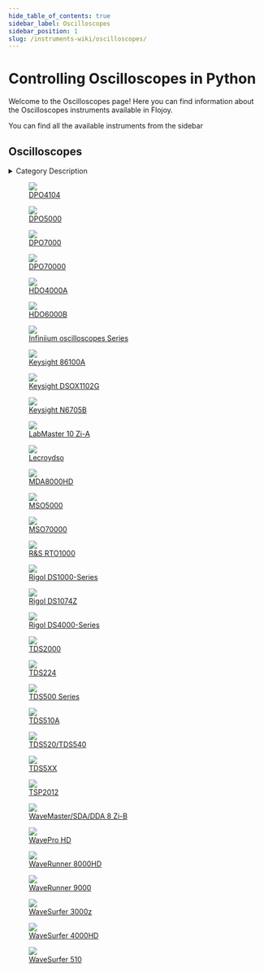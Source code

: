 ```yaml
--- 
hide_table_of_contents: true
sidebar_label: Oscilloscopes
sidebar_position: 1
slug: /instruments-wiki/oscilloscopes/
---
```


# Controlling Oscilloscopes in Python

Welcome to the Oscilloscopes page! Here you can find information about the Oscilloscopes instruments available in Flojoy.

You can find all the available instruments from the sidebar


## Oscilloscopes 

 <details> 
 <summary>Category Description</summary> 
 An oscilloscope is a type of electronic test instrument that graphically displays varying voltages of one or more signals as a function of time. The main purpose is capture information on electrical signals for debugging, analysis, or characterization. The displayed waveform can then be analyzed for properties such as amplitude, frequency, rise time, time interval, distortion, and others. Originally, calculation of these values required manually measuring the waveform against the scales built into the screen of the instrument. Modern digital instruments may calculate and display these properties directly. 
 </details> 

 <div className="flex flex-wrap" style={{ marginLeft: "-55px" }}>


<div className="p-4">

<a href="/instruments-wiki/oscilloscopes/tektronix/dpo4104">
<figure style={{ width: "200px", height: "200px", objectFit: "scale-down", marginRight: "15px" }}>
<img src="https://res.cloudinary.com/dhopxs1y3/image/upload/e_bgremoval/v1692395102/Instruments/Oscilloscopes/DPO4104/file.png" style={{ width: "200px", height: "200px", objectFit: "scale-down", marginRight: "15px" }} />
<figcaption>DPO4104</figcaption>
</figure>
</a></div>


<div className="p-4">

<a href="/instruments-wiki/oscilloscopes/tektronix/dpo5000">
<figure style={{ width: "200px", height: "200px", objectFit: "scale-down", marginRight: "15px" }}>
<img src="https://res.cloudinary.com/dhopxs1y3/image/upload/e_bgremoval/v1692395686/Instruments/Oscilloscopes/DPO5000/file.png" style={{ width: "200px", height: "200px", objectFit: "scale-down", marginRight: "15px" }} />
<figcaption>DPO5000</figcaption>
</figure>
</a></div>


<div className="p-4">

<a href="/instruments-wiki/oscilloscopes/tektronix/dpo7000">
<figure style={{ width: "200px", height: "200px", objectFit: "scale-down", marginRight: "15px" }}>
<img src="https://res.cloudinary.com/dhopxs1y3/image/upload/e_bgremoval/v1692728986/Instruments/Oscilloscopes/DPO7000/file.png" style={{ width: "200px", height: "200px", objectFit: "scale-down", marginRight: "15px" }} />
<figcaption>DPO7000</figcaption>
</figure>
</a></div>


<div className="p-4">

<a href="/instruments-wiki/oscilloscopes/tektronix/dpo70000">
<figure style={{ width: "200px", height: "200px", objectFit: "scale-down", marginRight: "15px" }}>
<img src="https://res.cloudinary.com/dhopxs1y3/image/upload/e_bgremoval/v1692647177/Instruments/Oscilloscopes/DPO70000/file.png" style={{ width: "200px", height: "200px", objectFit: "scale-down", marginRight: "15px" }} />
<figcaption>DPO70000</figcaption>
</figure>
</a></div>


<div className="p-4">

<a href="/instruments-wiki/oscilloscopes/teledyne/hdo4000a">
<figure style={{ width: "200px", height: "200px", objectFit: "scale-down", marginRight: "15px" }}>
<img src="https://res.cloudinary.com/dhopxs1y3/image/upload/e_bgremoval/v1692394016/Instruments/Oscilloscopes/HDO4000A/file.png" style={{ width: "200px", height: "200px", objectFit: "scale-down", marginRight: "15px" }} />
<figcaption>HDO4000A</figcaption>
</figure>
</a></div>


<div className="p-4">

<a href="/instruments-wiki/oscilloscopes/teledyne/hdo6000b">
<figure style={{ width: "200px", height: "200px", objectFit: "scale-down", marginRight: "15px" }}>
<img src="https://res.cloudinary.com/dhopxs1y3/image/upload/e_bgremoval/v1692394017/Instruments/Oscilloscopes/HDO6000B/file.png" style={{ width: "200px", height: "200px", objectFit: "scale-down", marginRight: "15px" }} />
<figcaption>HDO6000B</figcaption>
</figure>
</a></div>


<div className="p-4">

<a href="/instruments-wiki/oscilloscopes/keysight/infiniium-oscilloscopes-series">
<figure style={{ width: "200px", height: "200px", objectFit: "scale-down", marginRight: "15px" }}>
<img src="https://res.cloudinary.com/dhopxs1y3/image/upload/e_bgremoval/v1692395543/Instruments/Oscilloscopes/Infiniium-oscilloscopes-Series/file.png" style={{ width: "200px", height: "200px", objectFit: "scale-down", marginRight: "15px" }} />
<figcaption>Infiniium oscilloscopes Series</figcaption>
</figure>
</a></div>


<div className="p-4">

<a href="/instruments-wiki/oscilloscopes/agilent/keysight-86100a">
<figure style={{ width: "200px", height: "200px", objectFit: "scale-down", marginRight: "15px" }}>
<img src="https://res.cloudinary.com/dhopxs1y3/image/upload/e_bgremoval/v1692639225/Instruments/Oscilloscopes/Keysight-86100A/file.png" style={{ width: "200px", height: "200px", objectFit: "scale-down", marginRight: "15px" }} />
<figcaption>Keysight 86100A</figcaption>
</figure>
</a></div>


<div className="p-4">

<a href="/instruments-wiki/oscilloscopes/keysight/keysight-dsox1102g">
<figure style={{ width: "200px", height: "200px", objectFit: "scale-down", marginRight: "15px" }}>
<img src="https://res.cloudinary.com/dhopxs1y3/image/upload/e_bgremoval/v1692395439/Instruments/Oscilloscopes/Keysight-DSOX1102G/file.png" style={{ width: "200px", height: "200px", objectFit: "scale-down", marginRight: "15px" }} />
<figcaption>Keysight DSOX1102G</figcaption>
</figure>
</a></div>


<div className="p-4">

<a href="/instruments-wiki/oscilloscopes/keysight/keysight-n6705b">
<figure style={{ width: "200px", height: "200px", objectFit: "scale-down", marginRight: "15px" }}>
<img src="https://res.cloudinary.com/dhopxs1y3/image/upload/e_bgremoval/v1692395607/Instruments/Oscilloscopes/Keysight-N6705B/file.png" style={{ width: "200px", height: "200px", objectFit: "scale-down", marginRight: "15px" }} />
<figcaption>Keysight N6705B</figcaption>
</figure>
</a></div>


<div className="p-4">

<a href="/instruments-wiki/oscilloscopes/teledyne/labmaster-10-zi-a">
<figure style={{ width: "200px", height: "200px", objectFit: "scale-down", marginRight: "15px" }}>
<img src="https://res.cloudinary.com/dhopxs1y3/image/upload/e_bgremoval/v1692394019/Instruments/Oscilloscopes/LabMaster-10-Zi-A/file.png" style={{ width: "200px", height: "200px", objectFit: "scale-down", marginRight: "15px" }} />
<figcaption>LabMaster 10 Zi-A</figcaption>
</figure>
</a></div>


<div className="p-4">

<a href="/instruments-wiki/oscilloscopes/lecroy/lecroydso">
<figure style={{ width: "200px", height: "200px", objectFit: "scale-down", marginRight: "15px" }}>
<img src="https://res.cloudinary.com/dhopxs1y3/image/upload/e_bgremoval/v1692395493/Instruments/Oscilloscopes/Lecroydso/file.png" style={{ width: "200px", height: "200px", objectFit: "scale-down", marginRight: "15px" }} />
<figcaption>Lecroydso
</figcaption>
</figure>
</a></div>


<div className="p-4">

<a href="/instruments-wiki/oscilloscopes/teledyne/mda8000hd">
<figure style={{ width: "200px", height: "200px", objectFit: "scale-down", marginRight: "15px" }}>
<img src="https://res.cloudinary.com/dhopxs1y3/image/upload/e_bgremoval/v1692394020/Instruments/Oscilloscopes/MDA8000HD/file.png" style={{ width: "200px", height: "200px", objectFit: "scale-down", marginRight: "15px" }} />
<figcaption>MDA8000HD</figcaption>
</figure>
</a></div>


<div className="p-4">

<a href="/instruments-wiki/oscilloscopes/tektronix/mso5000">
<figure style={{ width: "200px", height: "200px", objectFit: "scale-down", marginRight: "15px" }}>
<img src="https://res.cloudinary.com/dhopxs1y3/image/upload/e_bgremoval/v1692395690/Instruments/Oscilloscopes/MSO5000/file.png" style={{ width: "200px", height: "200px", objectFit: "scale-down", marginRight: "15px" }} />
<figcaption>MSO5000</figcaption>
</figure>
</a></div>


<div className="p-4">

<a href="/instruments-wiki/oscilloscopes/tektronix/mso70000">
<figure style={{ width: "200px", height: "200px", objectFit: "scale-down", marginRight: "15px" }}>
<img src="https://res.cloudinary.com/dhopxs1y3/image/upload/e_bgremoval/v1692639352/Instruments/Oscilloscopes/MSO70000/file.png" style={{ width: "200px", height: "200px", objectFit: "scale-down", marginRight: "15px" }} />
<figcaption>MSO70000</figcaption>
</figure>
</a></div>


<div className="p-4">

<a href="/instruments-wiki/oscilloscopes/rohdes-schwarz/rs-rto1000">
<figure style={{ width: "200px", height: "200px", objectFit: "scale-down", marginRight: "15px" }}>
<img src="https://res.cloudinary.com/dhopxs1y3/image/upload/e_bgremoval/v1692719241/Instruments/Oscilloscopes/RS-RTO1000/file.png" style={{ width: "200px", height: "200px", objectFit: "scale-down", marginRight: "15px" }} />
<figcaption>R&S RTO1000</figcaption>
</figure>
</a></div>


<div className="p-4">

<a href="/instruments-wiki/oscilloscopes/rigol/rigol-ds1000-series">
<figure style={{ width: "200px", height: "200px", objectFit: "scale-down", marginRight: "15px" }}>
<img src="https://res.cloudinary.com/dhopxs1y3/image/upload/e_bgremoval/v1692395073/Instruments/Oscilloscopes/Rigol-DS1000-Series/file.png" style={{ width: "200px", height: "200px", objectFit: "scale-down", marginRight: "15px" }} />
<figcaption>Rigol DS1000-Series</figcaption>
</figure>
</a></div>


<div className="p-4">

<a href="/instruments-wiki/oscilloscopes/rigol/rigol-ds1074z">
<figure style={{ width: "200px", height: "200px", objectFit: "scale-down", marginRight: "15px" }}>
<img src="https://res.cloudinary.com/dhopxs1y3/image/upload/e_bgremoval/v1692395632/Instruments/Oscilloscopes/Rigol-DS1074Z/file.png" style={{ width: "200px", height: "200px", objectFit: "scale-down", marginRight: "15px" }} />
<figcaption>Rigol DS1074Z</figcaption>
</figure>
</a></div>


<div className="p-4">

<a href="/instruments-wiki/oscilloscopes/rigol/rigol-ds4000-series">
<figure style={{ width: "200px", height: "200px", objectFit: "scale-down", marginRight: "15px" }}>
<img src="https://res.cloudinary.com/dhopxs1y3/image/upload/e_bgremoval/v1692395634/Instruments/Oscilloscopes/Rigol-DS4000-Series/file.png" style={{ width: "200px", height: "200px", objectFit: "scale-down", marginRight: "15px" }} />
<figcaption>Rigol DS4000-Series</figcaption>
</figure>
</a></div>


<div className="p-4">

<a href="/instruments-wiki/oscilloscopes/tektronix/tds2000">
<figure style={{ width: "200px", height: "200px", objectFit: "scale-down", marginRight: "15px" }}>
<img src="https://res.cloudinary.com/dhopxs1y3/image/upload/e_bgremoval/v1692395482/Instruments/Oscilloscopes/TDS2000/file.png" style={{ width: "200px", height: "200px", objectFit: "scale-down", marginRight: "15px" }} />
<figcaption>TDS2000</figcaption>
</figure>
</a></div>


<div className="p-4">

<a href="/instruments-wiki/oscilloscopes/tektronix/tds224">
<figure style={{ width: "200px", height: "200px", objectFit: "scale-down", marginRight: "15px" }}>
<img src="https://res.cloudinary.com/dhopxs1y3/image/upload/e_bgremoval/v1692729022/Instruments/Oscilloscopes/TDS224/file.png" style={{ width: "200px", height: "200px", objectFit: "scale-down", marginRight: "15px" }} />
<figcaption>TDS224</figcaption>
</figure>
</a></div>


<div className="p-4">

<a href="/instruments-wiki/oscilloscopes/tektronix/tds500-series">
<figure style={{ width: "200px", height: "200px", objectFit: "scale-down", marginRight: "15px" }}>
<img src="https://res.cloudinary.com/dhopxs1y3/image/upload/e_bgremoval/v1692395110/Instruments/Oscilloscopes/TDS500-Series/file.png" style={{ width: "200px", height: "200px", objectFit: "scale-down", marginRight: "15px" }} />
<figcaption>TDS500 Series</figcaption>
</figure>
</a></div>


<div className="p-4">

<a href="/instruments-wiki/oscilloscopes/tektronix/tds510a">
<figure style={{ width: "200px", height: "200px", objectFit: "scale-down", marginRight: "15px" }}>
<img src="https://res.cloudinary.com/dhopxs1y3/image/upload/e_bgremoval/v1692639557/Instruments/Oscilloscopes/TDS510A/file.png" style={{ width: "200px", height: "200px", objectFit: "scale-down", marginRight: "15px" }} />
<figcaption>TDS510A</figcaption>
</figure>
</a></div>


<div className="p-4">

<a href="/instruments-wiki/oscilloscopes/tektronix/tds520-tds540">
<figure style={{ width: "200px", height: "200px", objectFit: "scale-down", marginRight: "15px" }}>
<img src="https://res.cloudinary.com/dhopxs1y3/image/upload/e_bgremoval/v1692395114/Instruments/Oscilloscopes/TDS520-TDS540/file.png" style={{ width: "200px", height: "200px", objectFit: "scale-down", marginRight: "15px" }} />
<figcaption>TDS520/TDS540</figcaption>
</figure>
</a></div>


<div className="p-4">

<a href="/instruments-wiki/oscilloscopes/tektronix/tds5xx">
<figure style={{ width: "200px", height: "200px", objectFit: "scale-down", marginRight: "15px" }}>
<img src="https://res.cloudinary.com/dhopxs1y3/image/upload/e_bgremoval/v1692395115/Instruments/Oscilloscopes/TDS5XX/file.png" style={{ width: "200px", height: "200px", objectFit: "scale-down", marginRight: "15px" }} />
<figcaption>TDS5XX</figcaption>
</figure>
</a></div>


<div className="p-4">

<a href="/instruments-wiki/oscilloscopes/tektronix/tsp2012">
<figure style={{ width: "200px", height: "200px", objectFit: "scale-down", marginRight: "15px" }}>
<img src="https://res.cloudinary.com/dhopxs1y3/image/upload/e_bgremoval/v1692639561/Instruments/Oscilloscopes/TSP2012/file.png" style={{ width: "200px", height: "200px", objectFit: "scale-down", marginRight: "15px" }} />
<figcaption>TSP2012</figcaption>
</figure>
</a></div>


<div className="p-4">

<a href="/instruments-wiki/oscilloscopes/teledyne/wavemaster-sda-dda-8-zi-b">
<figure style={{ width: "200px", height: "200px", objectFit: "scale-down", marginRight: "15px" }}>
<img src="https://res.cloudinary.com/dhopxs1y3/image/upload/e_bgremoval/v1692719256/Instruments/Oscilloscopes/WaveMaster-SDA-DDA-8-Zi-B/file.png" style={{ width: "200px", height: "200px", objectFit: "scale-down", marginRight: "15px" }} />
<figcaption>WaveMaster/SDA/DDA 8 Zi-B</figcaption>
</figure>
</a></div>


<div className="p-4">

<a href="/instruments-wiki/oscilloscopes/teledyne/wavepro-hd">
<figure style={{ width: "200px", height: "200px", objectFit: "scale-down", marginRight: "15px" }}>
<img src="https://res.cloudinary.com/dhopxs1y3/image/upload/e_bgremoval/v1692719258/Instruments/Oscilloscopes/WavePro-HD/file.png" style={{ width: "200px", height: "200px", objectFit: "scale-down", marginRight: "15px" }} />
<figcaption>WavePro HD</figcaption>
</figure>
</a></div>


<div className="p-4">

<a href="/instruments-wiki/oscilloscopes/teledyne/waverunner-8000hd">
<figure style={{ width: "200px", height: "200px", objectFit: "scale-down", marginRight: "15px" }}>
<img src="https://res.cloudinary.com/dhopxs1y3/image/upload/e_bgremoval/v1692394023/Instruments/Oscilloscopes/WaveRunner-8000HD/file.png" style={{ width: "200px", height: "200px", objectFit: "scale-down", marginRight: "15px" }} />
<figcaption>WaveRunner 8000HD</figcaption>
</figure>
</a></div>


<div className="p-4">

<a href="/instruments-wiki/oscilloscopes/teledyne/waverunner-9000">
<figure style={{ width: "200px", height: "200px", objectFit: "scale-down", marginRight: "15px" }}>
<img src="https://res.cloudinary.com/dhopxs1y3/image/upload/e_bgremoval/v1692394024/Instruments/Oscilloscopes/WaveRunner-9000/file.png" style={{ width: "200px", height: "200px", objectFit: "scale-down", marginRight: "15px" }} />
<figcaption>WaveRunner 9000</figcaption>
</figure>
</a></div>


<div className="p-4">

<a href="/instruments-wiki/oscilloscopes/teledyne/wavesurfer-3000z">
<figure style={{ width: "200px", height: "200px", objectFit: "scale-down", marginRight: "15px" }}>
<img src="https://res.cloudinary.com/dhopxs1y3/image/upload/e_bgremoval/v1692394026/Instruments/Oscilloscopes/WaveSurfer-3000z/file.png" style={{ width: "200px", height: "200px", objectFit: "scale-down", marginRight: "15px" }} />
<figcaption>WaveSurfer 3000z</figcaption>
</figure>
</a></div>


<div className="p-4">

<a href="/instruments-wiki/oscilloscopes/teledyne/wavesurfer-4000hd">
<figure style={{ width: "200px", height: "200px", objectFit: "scale-down", marginRight: "15px" }}>
<img src="https://res.cloudinary.com/dhopxs1y3/image/upload/e_bgremoval/v1692394027/Instruments/Oscilloscopes/WaveSurfer-4000HD/file.png" style={{ width: "200px", height: "200px", objectFit: "scale-down", marginRight: "15px" }} />
<figcaption>WaveSurfer 4000HD</figcaption>
</figure>
</a></div>


<div className="p-4">

<a href="/instruments-wiki/oscilloscopes/teledyne/wavesurfer-510">
<figure style={{ width: "200px", height: "200px", objectFit: "scale-down", marginRight: "15px" }}>
<img src="https://res.cloudinary.com/dhopxs1y3/image/upload/e_bgremoval/v1692639580/Instruments/Oscilloscopes/WaveSurfer-510/file.png" style={{ width: "200px", height: "200px", objectFit: "scale-down", marginRight: "15px" }} />
<figcaption>WaveSurfer 510</figcaption>
</figure>
</a></div>
</div>